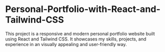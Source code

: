 # Personal-Portfolio-with-React-and-Tailwind-CSS
This project is a responsive and modern personal portfolio website built using React and Tailwind CSS. It showcases my skills, projects, and experience in an visually appealing and user-friendly way.
